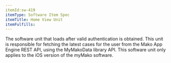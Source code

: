 ```yaml
---
itemId:sw-419
itemType: Software Item Spec
itemTitle: Home View Unit
itemFulfills: 
---
```

The software unit that loads after valid authentication is obtained. This unit is responsible for fetching the latest cases for the user from the Mako App Engine REST API, using the MyMakoData library API. This software unit only applies to the iOS version of the myMako software.